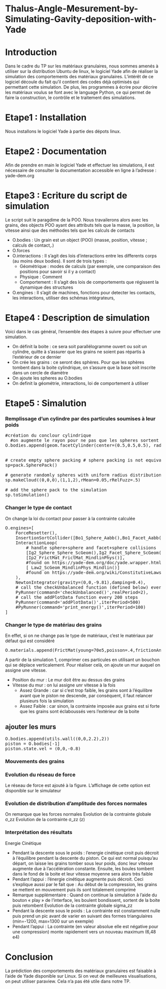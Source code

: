 # Thalus-Angle-Mesurement-by-Simulating-Gavity-deposition-with-Yade

# Introduction
Dans le cadre du TP sur les matériaux granulaires, nous sommes amenés à utiliser sur la distribution Ubuntu de linux, le logiciel Yade afin de réaliser la simulation des comportements des matériaux granulaires. L’intérêt de ce logiciel découle du fait qu’il contient des codes déjà optimisés qui permettant cette simulation. De plus, les programmes à écrire pour décrire les matériaux voulus se font avec le language Python, ce qui permet de faire la construction, le contrôle et le traitement des simulations.

# Etape1 : Installation
Nous installons le logiciel Yade à partie des dépots linux. 

# Etape2 : Documentation
Afin de prendre en main le logiciel Yade et effectuer les simulations, il est nécessaire de consulter la documentation accessible en ligne à l’adresse : yade-dem.org

# Etape3 : Ecriture du script de simulation
Le script suit le paragdime de la POO. Nous travailerons alors avec les grains, des objects POO ayant des attributs tels que la masse, la position, la vitesse ainsi que des méthodes tels que les calculs de contacts
- O.bodies : Un grain est un object (POO) (masse, position, vitesse ; calculs de contact,.)
- O.forces
- O.interactions : Il s’agit des lois d’interactions entre les differents corps (au moins deux bodies). Il sont de trois types : 
  - Géométrique : modes de calculs (par exemple, une comparaison des positions pour savoir si il y a contact)
  - Physique : Comment 
  - Comportement : Il s’agit des lois de comportements que régissent la dynamique des structures 
- O.engines : Il s’agit de machines, fonctions pour detecter les contacts, les interactions, utiliser des schémas intégrateurs,
 

# Etape4 : Description de simulation
Voici dans le cas général, l’ensemble des étapes à suivre pour effectuer une simulation.
- On définit la boite : ce sera soit parallélogramme ouvert ou soit un cylindre, quitte à s’assurer que les grains ne soient pas répartis à l’extérieur de ce dernier 
- On crée les grains : ce seront des sphères. Pour que les sphères tombent dans la boite cylindrique, on s’assure que la base soit inscrite dans un cercle de diamètre
- On ajoute les spheres au O.bodies
- On definit la géométrie, interactions, loi de comportement à utiliser

# Etape5 : Simalution
### Remplissage d’un cylindre par des particules soumises à leur poids
<pre>
#création du conclour cylindrique
  #on augmente le rayon pour ne pas que les spheres sortent #on augmente le nb de segments pour etre proche du cercle
O.bodies.append(geom.facetCylinder(center=(0.5,0.5,0.5), radius=(0.5)*math.sqrt(2), height=2, orientation=Quaternion((1, 0, 0), 0), segmentsNumber=30, wallMask=6))


# create empty sphere packing # sphere packing is not equivalent to particles in simulation, it contains only the pure geometry
sp=pack.SpherePack()

# generate randomly spheres with uniform radius distribution
sp.makeCloud((0,0,0),(1,1,2),rMean=0.05,rRelFuzz=.5)

# add the sphere pack to the simulation
sp.toSimulation()
</pre>

### Changer le type de contact
On change la loi du contact pour passer à la contrainte calculée  
<pre>
O.engines=[
	ForceResetter(),
	InsertionSortCollider([Bo1_Sphere_Aabb(),Bo1_Facet_Aabb(),Bo1_Wall_Aabb()]),
	InteractionLoop(
		# handle sphere+sphere and facet+sphere collisions
		[Ig2_Sphere_Sphere_ScGeom(),Ig2_Facet_Sphere_ScGeom(),Ig2_Wall_Sphere_ScGeom()],
		[Ip2_FrictMat_FrictMat_MindlinPhys()],
		#found on https://yade-dem.org/doc/yade.wrapper.html
		[ Law2_ScGeom_MindlinPhys_Mindlin()] 
		#found on https://yade-dem.org/wiki/ConstitutiveLaws
	),
	NewtonIntegrator(gravity=(0,0,-9.81),damping=0.4),
	# call the checkUnbalanced function (defined below) every 2 seconds
	PyRunner(command='checkUnbalanced()',realPeriod=2),
	# call the addPlotData function every 200 steps
	PyRunner(command='addPlotData()',iterPeriod=500)
	#PyRunner(command='print_energy()',iterPeriod=100)
]
</pre>

### Changer le type de matériau des grains
En effet, si on ne change pas le type de matériaux, c’est le matériaux par défaut qui est considéré
<pre>O.materials.append(FrictMat(young=70e5,poisson=.4,frictionAngle=.4,label="verre"))</pre>


A partir de la simulation 1, comprimer ces particules en utilisant un bouchon qui se déplace verticalement.
Pour réaliser celà, on ajoute un mur auquel on assigne une vitesse. 
- Position du mur : Le mur doit être au dessus des grains
- Vitesse du mur : on lui assigne unr vitesse à la fois
  - Assez Grande : car si c’est trop faible, les grains sont à l’équilibre avant que le piston ne descende, par conséquent, il faut relancer plusieurs fois la simulation 
  - Assez Faible : car sinon, la contrainte imposée aux grains est si forte que les grains sont éclaboussés vers l’extérieur de la boite

## ajouter les murs
<pre>
O.bodies.append(utils.wall((0,0,2.2),2))
piston = O.bodies[-1]
piston.state.vel = (0,0,-0.8)
</pre>




### Mouvements des grains
  
  
### Evolution du réseau de force
Le réseau de force est ajouté à la figure. L’affichage de cette option est disponible sur le simulateur

### Evolution de distribution d’amplitude des forces normales
On remarque que les forces normales 
	Evolution de la contrainte globale σ_zz
	Evolution de la contrainte σ_zz (z)

### Interprétation des résultats
Energie Cinétique
- Pendant la descente sous le poids : l’energie cinétique croit puis décroit à l’équilibre pendant la descente du piston. Ce qui est normal puisqu’au départ, on laisse les grains tomber sous leur poids, donc leur vitesse augmente due à l’accélération constante. Ensuite, les boules tombent dans le fond de la boite et leur vitesse moyenne sera alors très faible
- Pendant l’appui : l’énergie cinétique augmente puis décroit. Ceci s’explique aussi par le fait que : Au début de la compression, les grains se mettent en mouvement puis ils sont totalement comprimé
- Remarque supplémentaire : Quand on continue la simulation à l’aide du bouton « play » de l’interface, les boulent bondissent, sortent de la boite puis retombent
Evolution de la contrainte globale sigma_zz
- Pendant la descente sous le poids : La contrainte est constamment nulle puis prend un pic avant de varier en suivant des formes triangulaires (min=-1200, max=1300 sur un exemple)
- Pendant l’appui : La contrainte (en valeur absolue elle est négative pour une compression) monte rapidement vers un nouveau maximum (6,48 e4)

# Conclusion
La prédiction des comportements des matériaux granulaires est faisable à l’aide de Yade disponible sur Linux. Si on veut de meilleures visualisations, on peut utiliser paraview. Cela n’a pas été utile dans notre TP.


